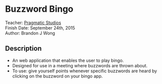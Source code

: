 # Buzzword Bingo

Teacher: [Pragmatic Studios](https://pragmaticstudio.com/)  
Finish Date: September 24th, 2015  
Author: Brandon J Wong  

## Description

- An web application that enables the user to play bingo.
- Designed for use in a meeting where buzzwords are thrown about.
- To use: give yourself points whenever specific buzzwords are heard by clicking on the buzzword on your bingo app.
